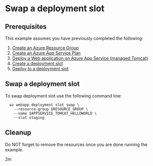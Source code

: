 
# Swap a deployment slot

## Prerequisites

This example assumes you have previously completed the following:

1. [Create an Azure Resource Group](../../group/create/)
1. [Create an Azure App Service Plan](../../appservice/create-plan/)
1. [Deploy a Web application on Azure App Service (managed Tomcat)](../../appservice/tomcat-helloworld/)
1. [Create a deployment slot](../create-deployment-slot/)
1. [Deploy to a deployment slot](../deploy-to-a-deployment-slot/)

## Swap a deployment slot

To swap deployment slot use the following command line:

```shell
  az webapp deployment slot swap \
    --resource-group $RESOURCE_GROUP \
    --name $APPSERVICE_TOMCAT_HELLOWORLD \
    --slot staging
```

## Cleanup

Do NOT forget to remove the resources once you are done running the example.

2m
